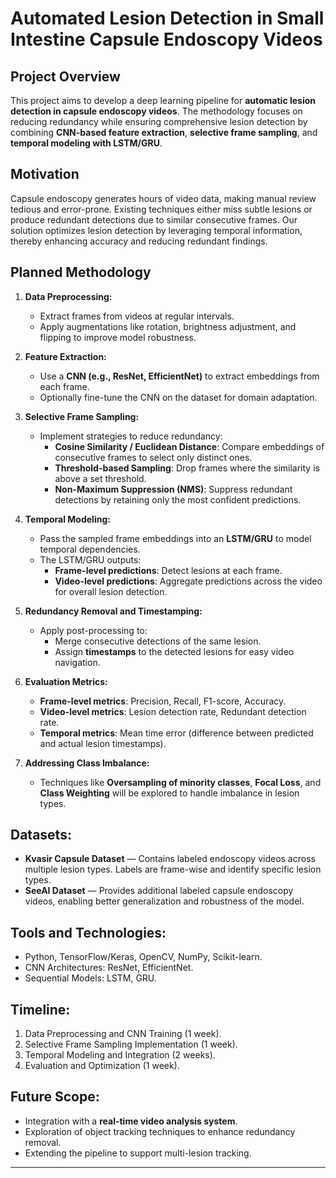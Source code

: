 # Automated Lesion Detection in Small Intestine Capsule Endoscopy Videos

## **Project Overview**  
This project aims to develop a deep learning pipeline for **automatic lesion detection in capsule endoscopy videos**. The methodology focuses on reducing redundancy while ensuring comprehensive lesion detection by combining **CNN-based feature extraction**, **selective frame sampling**, and **temporal modeling with LSTM/GRU**.  

## **Motivation**  
Capsule endoscopy generates hours of video data, making manual review tedious and error-prone. Existing techniques either miss subtle lesions or produce redundant detections due to similar consecutive frames. Our solution optimizes lesion detection by leveraging temporal information, thereby enhancing accuracy and reducing redundant findings.  

## **Planned Methodology**  

1. **Data Preprocessing:**  
   - Extract frames from videos at regular intervals.  
   - Apply augmentations like rotation, brightness adjustment, and flipping to improve model robustness.  

2. **Feature Extraction:**  
   - Use a **CNN (e.g., ResNet, EfficientNet)** to extract embeddings from each frame.  
   - Optionally fine-tune the CNN on the dataset for domain adaptation.  

3. **Selective Frame Sampling:**  
   - Implement strategies to reduce redundancy:  
     - **Cosine Similarity / Euclidean Distance**: Compare embeddings of consecutive frames to select only distinct ones.  
     - **Threshold-based Sampling**: Drop frames where the similarity is above a set threshold.  
     - **Non-Maximum Suppression (NMS)**: Suppress redundant detections by retaining only the most confident predictions.  

4. **Temporal Modeling:**  
   - Pass the sampled frame embeddings into an **LSTM/GRU** to model temporal dependencies.  
   - The LSTM/GRU outputs:  
     - **Frame-level predictions**: Detect lesions at each frame.  
     - **Video-level predictions**: Aggregate predictions across the video for overall lesion detection.  

5. **Redundancy Removal and Timestamping:**  
   - Apply post-processing to:  
     - Merge consecutive detections of the same lesion.  
     - Assign **timestamps** to the detected lesions for easy video navigation.  

6. **Evaluation Metrics:**  
   - **Frame-level metrics**: Precision, Recall, F1-score, Accuracy.  
   - **Video-level metrics**: Lesion detection rate, Redundant detection rate.  
   - **Temporal metrics**: Mean time error (difference between predicted and actual lesion timestamps).  

7. **Addressing Class Imbalance:**  
   - Techniques like **Oversampling of minority classes**, **Focal Loss**, and **Class Weighting** will be explored to handle imbalance in lesion types.  

## **Datasets:**  
- **Kvasir Capsule Dataset** — Contains labeled endoscopy videos across multiple lesion types. Labels are frame-wise and identify specific lesion types.  
- **SeeAI Dataset** — Provides additional labeled capsule endoscopy videos, enabling better generalization and robustness of the model.  

## **Tools and Technologies:**  
- Python, TensorFlow/Keras, OpenCV, NumPy, Scikit-learn.  
- CNN Architectures: ResNet, EfficientNet.  
- Sequential Models: LSTM, GRU.  

## **Timeline:**  
1. Data Preprocessing and CNN Training (1 week).  
2. Selective Frame Sampling Implementation (1 week).  
3. Temporal Modeling and Integration (2 weeks).  
4. Evaluation and Optimization (1 week).  

## **Future Scope:**  
- Integration with a **real-time video analysis system**.  
- Exploration of object tracking techniques to enhance redundancy removal.  
- Extending the pipeline to support multi-lesion tracking.  

---
